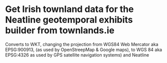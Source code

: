 # Get Irish townland data for the Neatline geotemporal exhibits builder from townlands.ie
Converts to WKT, changing the projection from WGS84 Web Mercator aka EPSG:900913,
(as used by OpenStreepMap & Google maps), to WGS 84 aka EPSG:4326 as used by GPS satellite navigation systems) and Neatline 
